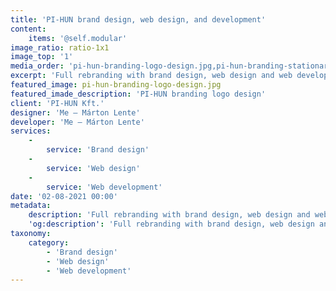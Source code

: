 ```yaml
---
title: 'PI-HUN brand design, web design, and development'
content:
    items: '@self.modular'
image_ratio: ratio-1x1
image_top: '1'
media_order: 'pi-hun-branding-logo-design.jpg,pi-hun-branding-stationary-business-card-design-11.jpg,pi-hun-website-ui-design-and-development-screen-buildings.jpg'
excerpt: 'Full rebranding with brand design, web design and web development for PI-HUN, an architecture and engineering company in Budapest, Hungary.'
featured_image: pi-hun-branding-logo-design.jpg
featured_imade_description: 'PI-HUN branding logo design'
client: 'PI-HUN Kft.'
designer: 'Me – Márton Lente'
developer: 'Me – Márton Lente'
services:
    -
        service: 'Brand design'
    -
        service: 'Web design'
    -
        service: 'Web development'
date: '02-08-2021 00:00'
metadata:
    description: 'Full rebranding with brand design, web design and web development for PI-HUN, an architecture and engineering company in Budapest, Hungary.'
    'og:description': 'Full rebranding with brand design, web design and web development for PI-HUN, an architecture and engineering company in Budapest, Hungary.'
taxonomy:
    category:
        - 'Brand design'
        - 'Web design'
        - 'Web development'
---
```


